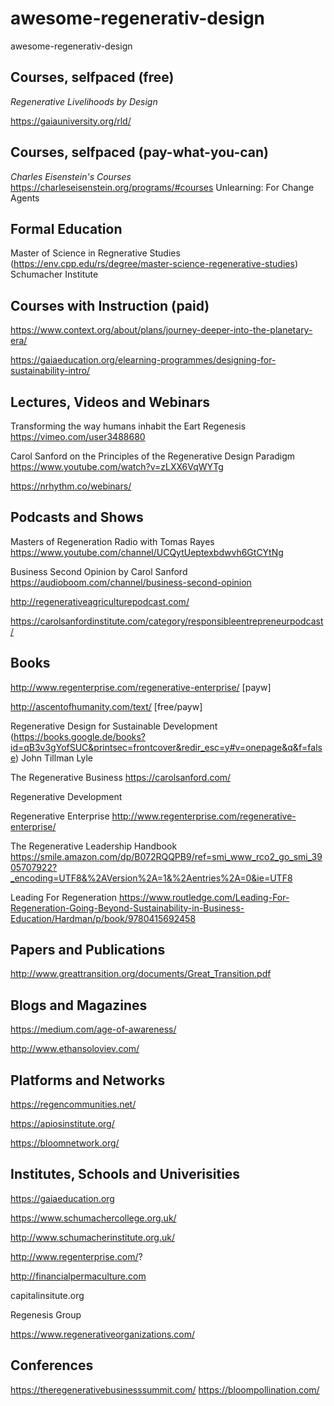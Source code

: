 # awesome-regenerativ-design
awesome-regenerativ-design

## Courses, selfpaced (free)
*Regenerative Livelihoods by Design*

https://gaiauniversity.org/rld/

## Courses, selfpaced (pay-what-you-can)
*Charles Eisenstein's Courses*
https://charleseisenstein.org/programs/#courses
Unlearning: For Change Agents

## Formal Education
Master of Science in Regnerative Studies (https://env.cpp.edu/rs/degree/master-science-regenerative-studies)
Schumacher Institute

## Courses with Instruction (paid)
https://www.context.org/about/plans/journey-deeper-into-the-planetary-era/

https://gaiaeducation.org/elearning-programmes/designing-for-sustainability-intro/

## Lectures, Videos and Webinars
Transforming the way humans inhabit the Eart Regenesis
https://vimeo.com/user3488680

Carol Sanford on the Principles of the Regenerative Design Paradigm
https://www.youtube.com/watch?v=zLXX6VqWYTg

https://nrhythm.co/webinars/

## Podcasts and Shows
Masters of Regeneration Radio with Tomas Rayes
https://www.youtube.com/channel/UCQytUeptexbdwvh6GtCYtNg

Business Second Opinion by Carol Sanford
https://audioboom.com/channel/business-second-opinion

http://regenerativeagriculturepodcast.com/

https://carolsanfordinstitute.com/category/responsibleentrepreneurpodcast/

## Books
http://www.regenterprise.com/regenerative-enterprise/ [payw]

http://ascentofhumanity.com/text/ [free/payw]

Regenerative Design for Sustainable Development
(https://books.google.de/books?id=qB3v3gYofSUC&printsec=frontcover&redir_esc=y#v=onepage&q&f=false) John Tillman Lyle

The Regenerative Business
https://carolsanford.com/

Regenerative Development

Regenerative Enterprise
http://www.regenterprise.com/regenerative-enterprise/

The Regenerative Leadership Handbook
https://smile.amazon.com/dp/B072RQQPB9/ref=smi_www_rco2_go_smi_3905707922?_encoding=UTF8&%2AVersion%2A=1&%2Aentries%2A=0&ie=UTF8

Leading For Regeneration
https://www.routledge.com/Leading-For-Regeneration-Going-Beyond-Sustainability-in-Business-Education/Hardman/p/book/9780415692458

## Papers and Publications

http://www.greattransition.org/documents/Great_Transition.pdf

## Blogs and Magazines
https://medium.com/age-of-awareness/

http://www.ethansoloviev.com/

## Platforms and Networks
https://regencommunities.net/

https://apiosinstitute.org/

https://bloomnetwork.org/

## Institutes, Schools and Univerisities

https://gaiaeducation.org

https://www.schumachercollege.org.uk/

http://www.schumacherinstitute.org.uk/

http://www.regenterprise.com/?

http://financialpermaculture.com

capitalinsitute.org

Regenesis Group

https://www.regenerativeorganizations.com/

## Conferences
https://theregenerativebusinesssummit.com/
https://bloompollination.com/
